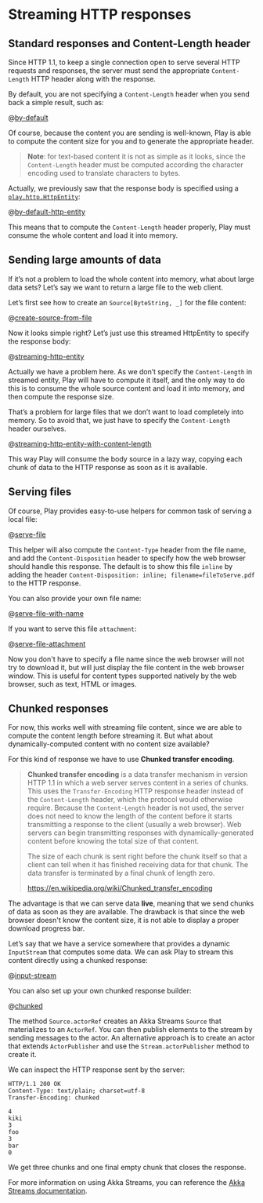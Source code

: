 <!--- Copyright (C) 2009-2018 Lightbend Inc. <https://www.lightbend.com> -->
# Streaming HTTP responses

## Standard responses and Content-Length header

Since HTTP 1.1, to keep a single connection open to serve several HTTP requests and responses, the server must send the appropriate `Content-Length` HTTP header along with the response.

By default, you are not specifying a `Content-Length` header when you send back a simple result, such as:

@[by-default](code/javaguide/async/JavaStream.java)

Of course, because the content you are sending is well-known, Play is able to compute the content size for you and to generate the appropriate header.

> **Note**: for text-based content it is not as simple as it looks, since the `Content-Length` header must be computed according the character encoding used to translate characters to bytes.

Actually, we previously saw that the response body is specified using a [`play.http.HttpEntity`](api/java/play/http/HttpEntity.html):

@[by-default-http-entity](code/javaguide/async/JavaStream.java)

This means that to compute the `Content-Length` header properly, Play must consume the whole content and load it into memory.

## Sending large amounts of data

If it’s not a problem to load the whole content into memory, what about large data sets? Let’s say we want to return a large file to the web client.

Let’s first see how to create an `Source[ByteString, _]` for the file content:

@[create-source-from-file](code/javaguide/async/JavaStream.java)

Now it looks simple right? Let’s just use this streamed HttpEntity to specify the response body:

@[streaming-http-entity](code/javaguide/async/JavaStream.java)

Actually we have a problem here. As we don’t specify the `Content-Length` in streamed entity, Play will have to compute it itself, and the only way to do this is to consume the whole source content and load it into memory, and then compute the response size.

That’s a problem for large files that we don’t want to load completely into memory. So to avoid that, we just have to specify the `Content-Length` header ourselves.

@[streaming-http-entity-with-content-length](code/javaguide/async/JavaStream.java)

This way Play will consume the body source in a lazy way, copying each chunk of data to the HTTP response as soon as it is available.

## Serving files

Of course, Play provides easy-to-use helpers for common task of serving a local file:

@[serve-file](code/javaguide/async/JavaStream.java)

This helper will also compute the `Content-Type` header from the file name, and add the `Content-Disposition` header to specify how the web browser should handle this response. The default is to show this file `inline` by adding the header `Content-Disposition: inline; filename=fileToServe.pdf` to the HTTP response.

You can also provide your own file name:

@[serve-file-with-name](code/javaguide/async/JavaStream.java)

If you want to serve this file `attachment`:

@[serve-file-attachment](code/javaguide/async/JavaStream.java)

Now you don't have to specify a file name since the web browser will not try to download it, but will just display the file content in the web browser window. This is useful for content types supported natively by the web browser, such as text, HTML or images.

## Chunked responses

For now, this works well with streaming file content, since we are able to compute the content length before streaming it. But what about dynamically-computed content with no content size available?

For this kind of response we have to use **Chunked transfer encoding**.

> **Chunked transfer encoding** is a data transfer mechanism in version HTTP 1.1 in which a web server serves content in a series of chunks. This uses the `Transfer-Encoding` HTTP response header instead of the `Content-Length` header, which the protocol would otherwise require. Because the `Content-Length` header is not used, the server does not need to know the length of the content before it starts transmitting a response to the client (usually a web browser). Web servers can begin transmitting responses with dynamically-generated content before knowing the total size of that content.
>
> The size of each chunk is sent right before the chunk itself so that a client can tell when it has finished receiving data for that chunk. The data transfer is terminated by a final chunk of length zero.
>
> <https://en.wikipedia.org/wiki/Chunked_transfer_encoding>

The advantage is that we can serve data **live**, meaning that we send chunks of data as soon as they are available. The drawback is that since the web browser doesn't know the content size, it is not able to display a proper download progress bar.

Let’s say that we have a service somewhere that provides a dynamic `InputStream` that computes some data. We can ask Play to stream this content directly using a chunked response:

@[input-stream](code/javaguide/async/JavaStream.java)

You can also set up your own chunked response builder:

@[chunked](code/javaguide/async/JavaStream.java)

The method `Source.actorRef` creates an Akka Streams `Source` that materializes to an `ActorRef`. You can then publish elements to the stream by sending messages to the actor. An alternative approach is to create an actor that extends `ActorPublisher` and use the `Stream.actorPublisher` method to create it.

We can inspect the HTTP response sent by the server:

```
HTTP/1.1 200 OK
Content-Type: text/plain; charset=utf-8
Transfer-Encoding: chunked

4
kiki
3
foo
3
bar
0

```

We get three chunks and one final empty chunk that closes the response.

For more information on using Akka Streams, you can reference the [Akka Streams documentation](http://doc.akka.io/docs/akka/2.5/java/stream/index.html).
